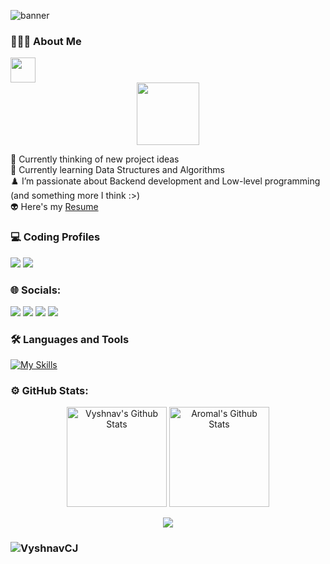 
![banner](https://github.com/VyshnavCJ/VyshnavCJ/assets/69347001/21da9c50-b24a-4e06-95c7-32dd47a6f7c2)

### 👨🏻‍💻  About Me
<img src="https://readme-typing-svg.herokuapp.com?vCenter=true&width=500&lines=Student+Developer+and+Engineer;" height="40"/>
<div id="header" align="center">
  <img src="https://media.giphy.com/media/3wsrhM8EFqSprUAxbv/giphy.gif" width="100"/>
</div>

🔭 Currently thinking of new project ideas \
🌱 Currently learning Data Structures and Algorithms \
♟️ I’m passionate about Backend development and Low-level programming (and something more I think :>) \
👽 Here's my [Resume](https://drive.google.com/file/d/1uWmGlYQbPSVDMzg1G1QufBUftHH0giFg/view?usp=sharing) 

### 💻 Coding Profiles
<p >
  <a href="https://leetcode.com/vyshnavcj/"><img src="https://img.shields.io/badge/-LeetCode-FFA116?style=for-the-badge&logo=LeetCode&logoColor=black"></a>
  <a href="https://auth.geeksforgeeks.org/user/vyshnav_c_j"><img src="https://img.shields.io/badge/-GeeksforGeeks-2F8D46?style=for-the-badge&logo=GeeksforGeeks&logoColor=black"></a>
</p>


### 🌐 Socials:
<div>
  <a href="mailto:vyshnavjenilkumarcc@gmail.com"><img src="https://img.shields.io/badge/-vyshnavjenilkumarcc%40gmail.com-7B83EB?&style=for-the-badge&logo=Gmail&logoColor=white" ></a>  
  <a href="https://www.instagram.com/vyshnav_c_j">   <img src="https://img.shields.io/badge/Vyshnav C J-%23E4405F.svg?&style=for-the-badge&logo=instagram&logoColor=white"></a>  
  <a href="https://www.linkedin.com/in/vyshnavcj"><img src="https://img.shields.io/badge/Vyshnav C J-%230077B5.svg?&style=for-the-badge&logo=linkedin&logoColor=white" ></a> 
  <a href="https://twitter.com/Vyshnav_C_J"><img src="https://img.shields.io/badge/Vyshnav C J-%23000000.svg?&style=for-the-badge&logo=X&logoColor=white"></a>
</div>

### 🛠 Languages and Tools
[![My Skills](https://skills.thijs.gg/icons?i=cpp,js,ts,mysql,css,html,git,nodejs,express,mongodb,jest,postman,git,neovim&theme=dark)](https://skills.thijs.gg)



### ⚙️ GitHub Stats:
<div>
  <p align="center">
    <img height="160" alt="Vyshnav's Github Stats" src="https://github-readme-stats-sigma-five.vercel.app/api?username=VyshnavCJ&theme=dark&show_icons=true&count_private=true&include_all_commits=true" />    <img alt="Aromal's Github Stats" height="160" src="https://github-readme-stats.vercel.app/api/top-langs/?username=VyshnavCJ&theme=dark&hide_border=false&include_all_commits=true&count_private=true&layout=compact" />
  </p>  
  <p align="center">
        <img src="https://github-readme-streak-stats.herokuapp.com/?user=VyshnavCJ&theme=dark&hide_border=false"/>
  </p>
</div>

<h3><p> <img src="https://komarev.com/ghpvc/?username=VyshnavCJ&label=Profile%20views&color=6805D3&style=flat" alt="VyshnavCJ" /> </p></h3>
